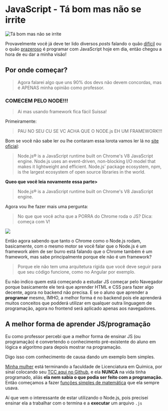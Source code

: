 # JavaScript - Tá bom mas não se irrite

![Tá bom mas não se irrite](https://raw.githubusercontent.com/suissa/blog/master/images/mas-nao-se-irrite.jpg)

Provavelmente você já deve ter lido diversos *posts* falando o quão [difícil]() ou o quão [prazeroso]() é programar com JavaScript hoje em dia, então chegou a hora de eu dar a minha visão!

## Por onde começar?

> Agora falarei algo que uns 90% dos devs não devem concordas, mas é APENAS minha opinião como professor.

### COMECEM PELO NODE!!!

> Ai mas usando framework fica fácil Suissa!

Primeiramente:

> PAU NO SEU CU SE VC ACHA QUE O NODE.js EH UM FRAMEWORK!!!

Bom se você não sabe ler ou lhe contaram essa lorota vamos ler lá no [site oficial](https://nodejs.org/en/):

> Node.js® is a JavaScript runtime built on Chrome's V8 JavaScript engine. Node.js uses an event-driven, non-blocking I/O model that makes it lightweight and efficient. Node.js' package ecosystem, npm, is the largest ecosystem of open source libraries in the world.

**Queo que você leia novamente essa parte>**

> Node.js® is a JavaScript runtime built on Chrome's V8 JavaScript engine.

Agora vou lhe fazer mais uma pergunta:

> No que que você acha que a PORRA do Chrome roda o JS? Dica: começa com V!

![](https://images-na.ssl-images-amazon.com/images/I/31-wgaUoc9L._SY300_.jpg)


Então agora sabendo que tanto o Chrome como o Node.js rodam, basicamente, com o mesmo motor se você falar que o Node.js é um framework além de ser burro está falando que o Chrome também é um framework, mas sabe principalmente porque ele não é um framework?

> Porque ele não tem uma arquitetura rígida que você deve seguir para que seu código funcione, como no Angular por exemplo.

Eu não indico quem está começando a estudar JS começar pelo Navegador porque basicamente ele terá que aprender HTML e CSS para fazer algo decente, agora no backend não precisa. E se o aluno que aprender a **programar** mesmo, IMHO, a melhor forma é no backend pois ele aprenderá muitos conceitos que podderá utilizar em qualquer outra linguagem de programação, agora no frontend será aplicado apenas aos navegadores.

## A melhor forma de aprender JS/programação

Eu como professor percebi que a melhor forma de ensinar JS (ou programação) é convertendo o conhecimento pré-existente do aluno em lógica e algoritmo para depois mostrar na programação.

Digo isso com conhecimento de causa dando um exemplo bem simples.

[Minha mulher](https://github.com/fpchemical/) está terminando a faculdade de Licenciatura em Química, por sinal colocando seu [TCC aqui no Github](https://github.com/fpchemical/TCC), e ela **NUNCA** na vida tinha programado, aliás **ela nem sabia o que podia ser feito com a programação.** Então começamos a fazer [funções simples de matemática](https://github.com/fpchemical/funcoes-matematicas) que ela sempre usava.

Aí que vem o interessante de estar utilizando o Node.js, pois precisei ensinar ela a trabalhar com o termina e a **executar** um arquivo `.js` 
